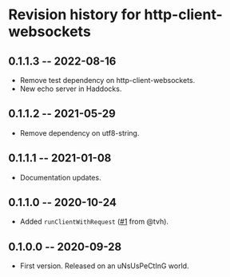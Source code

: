 # Revision history for http-client-websockets

## 0.1.1.3 -- 2022-08-16

* Remove test dependency on http-client-websockets.
* New echo server in Haddocks.

## 0.1.1.2 -- 2021-05-29

* Remove dependency on utf8-string.

## 0.1.1.1 -- 2021-01-08

* Documentation updates.

## 0.1.1.0 -- 2020-10-24

* Added `runClientWithRequest` ([#1](https://github.com/amesgen/http-client-websockets/pull/1) from @tvh).

## 0.1.0.0 -- 2020-09-28

* First version. Released on an uNsUsPeCtInG world.
